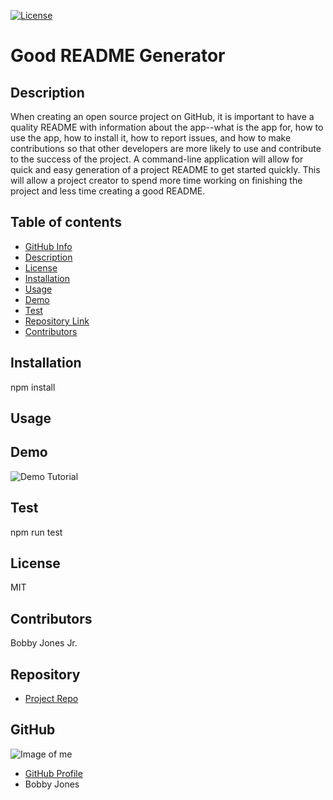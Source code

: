
[![License](http://img.shields.io/:license-MIT-blue.svg)](http://doge.mit-license.org)

# **Good README Generator**

## Description

When creating an open source project on GitHub, it is important to have a quality README with information about the app--what is the app for, how to use the app, how to install it, how to report issues, and how to make contributions so that other developers are more likely to use and contribute to the success of the project. A command-line application will allow for quick and easy generation of a project README to get started quickly. This will allow a project creator to spend more time working on finishing the project and less time creating a good README.

## Table of contents

- [GitHub Info](#GitHub)
- [Description](#Description)
- [License](#License)
- [Installation](#Installation)
- [Usage](#Usage)
- [Demo](#Demo)
- [Test](#Test)
- [Repository Link](#Repository)
- [Contributors](#Contributors) 

## Installation

npm install

## Usage

## Demo

![Demo Tutorial](Videos/GoodREADMEGenerator(Node).gif)

## Test

npm run test

## License

MIT

## Contributors

Bobby Jones Jr.

## Repository

- [Project Repo](https://github.com/jones9682/Good-README-Generator)

## GitHub

![Image of me](https://avatars3.githubusercontent.com/u/64339522?v=4)
- [GitHub Profile](https://github.com/jones9682)
- Bobby Jones
  
  